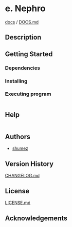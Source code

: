 <!--
Filename: 	README.md
Project: 	/Users/shume/Developer/mnemosyne/docs/Fornix/e_Nephro
Author: 	shumez <https://github.com/shumez>
Created: 	2018-06-15 20:38:2
Modified: 	2019-01-26 11:18:36
-----
Copyright (c) 2019 shumez
-->

# e. Nephro


[docs] / [DOCS.md]


## Description


## Getting Started



### Dependencies



### Installing



### Executing program

```
```

## Help

```
```

## Authors

* [shumez]

## Version History

[CHANGELOG.md]

## License

[LICENSE.md]


## Acknowledgements


<!-- ------------------------------- -->
[shumez]: shumez
[DOCS.md]: docs/DOCS.md
[docs]: docs/
[CHANGELOG.md]: CHANGELOG.md
[LICENSE.md]: LICENSE.md
